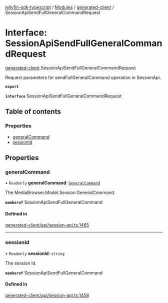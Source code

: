 [jellyfin-sdk-typescript](../README.md) / [Modules](../modules.md) / [generated-client](../modules/generated_client.md) / SessionApiSendFullGeneralCommandRequest

# Interface: SessionApiSendFullGeneralCommandRequest

[generated-client](../modules/generated_client.md).SessionApiSendFullGeneralCommandRequest

Request parameters for sendFullGeneralCommand operation in SessionApi.

**`export`**

**`interface`** SessionApiSendFullGeneralCommandRequest

## Table of contents

### Properties

- [generalCommand](generated_client.SessionApiSendFullGeneralCommandRequest.md#generalcommand)
- [sessionId](generated_client.SessionApiSendFullGeneralCommandRequest.md#sessionid)

## Properties

### generalCommand

• `Readonly` **generalCommand**: [`GeneralCommand`](generated_client.GeneralCommand.md)

The MediaBrowser.Model.Session.GeneralCommand.

**`memberof`** SessionApiSendFullGeneralCommand

#### Defined in

[generated-client/api/session-api.ts:1465](https://github.com/thornbill/jellyfin-sdk-typescript/blob/e430881/src/generated-client/api/session-api.ts#L1465)

___

### sessionId

• `Readonly` **sessionId**: `string`

The session id.

**`memberof`** SessionApiSendFullGeneralCommand

#### Defined in

[generated-client/api/session-api.ts:1458](https://github.com/thornbill/jellyfin-sdk-typescript/blob/e430881/src/generated-client/api/session-api.ts#L1458)
